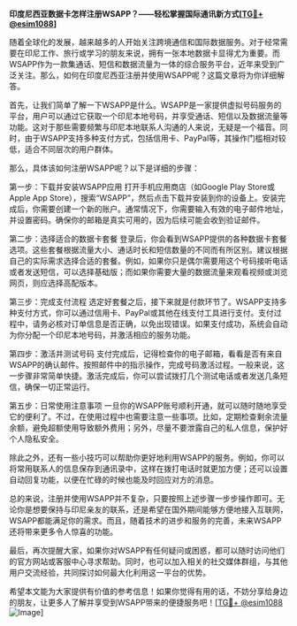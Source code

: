 **印度尼西亚数据卡怎样注册WSAPP？——轻松掌握国际通讯新方式[[TG💪+ @esim1088](https://t.me/s/esim1088)]**

随着全球化的发展，越来越多的人开始关注跨境通信和国际数据服务。对于经常需要在印尼工作、旅行或学习的朋友来说，拥有一张本地数据卡显得尤为重要。而WSAPP作为一款集通话、短信和数据流量为一体的综合服务平台，近年来受到广泛关注。那么，如何在印度尼西亚注册并使用WSAPP呢？这篇文章将为你详细解答。

首先，让我们简单了解一下WSAPP是什么。WSAPP是一家提供虚拟号码服务的平台，用户可以通过它获取一个印尼本地号码，并享受通话、短信以及数据流量等功能。这对于那些需要频繁与印尼本地联系人沟通的人来说，无疑是一个福音。同时，由于WSAPP支持多种支付方式，包括信用卡、PayPal等，其操作门槛相对较低，适合不同层次的用户群体。

那么，具体该如何注册WSAPP呢？以下是详细的步骤：

第一步：下载并安装WSAPP应用
打开手机应用商店（如Google Play Store或Apple App Store），搜索“WSAPP”，然后点击下载并安装到你的设备上。安装完成后，你需要创建一个新的账户。通常情况下，你需要输入有效的电子邮件地址，并设置密码。确保你的邮箱是真实可用的，因为后续可能会收到验证邮件。

第二步：选择适合的数据卡套餐
登录后，你会看到WSAPP提供的各种数据卡套餐选项。这些套餐根据流量大小、通话时长和短信数量的不同而有所区别。建议根据自己的实际需求选择合适的套餐。例如，如果你只是偶尔需要用这个号码接听电话或者发送短信，可以选择基础版；而如果你需要大量的数据流量来观看视频或浏览网页，则应选择高配版本。

第三步：完成支付流程
选定好套餐之后，接下来就是付款环节了。WSAPP支持多种支付方式，你可以通过信用卡、PayPal或其他在线支付工具进行支付。支付过程中，请务必核对订单信息是否正确，以免出现错误。如果支付成功，系统会自动为你分配一个印尼本地号码，并激活相应的服务功能。

第四步：激活并测试号码
支付完成后，记得检查你的电子邮箱，看看是否有来自WSAPP的确认邮件。按照邮件中的指示操作，完成号码激活过程。一般来说，这一步骤非常简单快捷。激活完成后，你可以尝试拨打几个测试电话或者发送几条短信，确保一切正常运行。

第五步：日常使用注意事项
一旦你的WSAPP账号顺利开通，就可以随时随地享受它的便利了。不过，在使用过程中也需要注意一些事项。比如，定期检查剩余流量余额，避免超额使用导致额外费用；另外，尽量不要泄露自己的私人信息，保护好个人隐私安全。

除此之外，还有一些小技巧可以帮助你更好地利用WSAPP的服务。例如，你可以将常用联系人的信息保存到通讯录中，这样在拨打电话时就更加方便；还可以设置自动回复功能，以便在忙碌的时候也能及时回应对方的消息。

总的来说，注册并使用WSAPP并不复杂，只要按照上述步骤一步步操作即可。无论你是想要保持与印尼亲友的联系，还是希望在国外期间能够方便地接入互联网，WSAPP都能满足你的需求。而且，随着技术的进步和服务的完善，未来WSAPP还将带来更多令人惊喜的功能。

最后，再次提醒大家，如果你对WSAPP有任何疑问或困惑，都可以随时访问他们的官方网站或客服中心寻求帮助。同时，也可以加入相关的社交媒体群组，与其他用户交流经验，共同探讨如何最大化利用这一平台的优势。

希望本文能为大家提供有价值的参考信息！如果你觉得有用的话，不妨分享给身边的朋友，让更多人了解并享受到WSAPP带来的便捷服务吧！[[TG💪+ @esim1088](https://t.me/s/esim1088) ![Image](https://i.postimg.cc/4NQfJmqS/Snipaste-2025-05-13-00-14-12.png)]